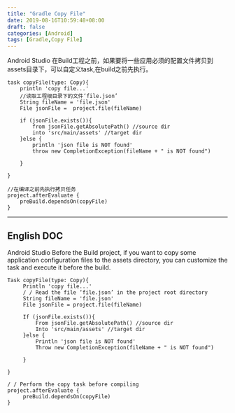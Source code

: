 ```yaml
---
title: "Gradle Copy File"
date: 2019-08-16T10:59:48+08:00
draft: false
categories: [Android]
tags: [Gradle,Copy File]
---
```


Android Studio 在Build工程之前，如果要将一些应用必须的配置文件拷贝到assets目录下，可以自定义task,在build之前先执行。<!--more-->

```shell
task copyFile(type: Copy){
    println 'copy file...'
    //读取工程根目录下的文件‘file.json’
    String fileName = 'file.json'
    File jsonFile =  project.file(fileName)

    if (jsonFile.exists()){
        from jsonFile.getAbsolutePath() //source dir
        into 'src/main/assets' //target dir
    }else {
        println 'json file is NOT found'
        throw new CompletionException(fileName + " is NOT found")

    }

}

//在编译之前先执行拷贝任务
project.afterEvaluate {
    preBuild.dependsOn(copyFile)
}

```

---
English DOC
---

Android Studio Before the Build project, if you want to copy some application configuration files to the assets directory, you can customize the task and execute it before the build. <!--more-->

```shell
Task copyFile(type: Copy){
     Println 'copy file...'
     / / Read the file ‘file.json’ in the project root directory
     String fileName = 'file.json'
     File jsonFile = project.file(fileName)
    
     If (jsonFile.exists()){
         From jsonFile.getAbsolutePath() //source dir
         Into 'src/main/assets' //target dir
     }else {
         Println 'json file is NOT found'
         Throw new CompletionException(fileName + " is NOT found")

     }

}

/ / Perform the copy task before compiling
project.afterEvaluate {
     preBuild.dependsOn(copyFile)
}

```
